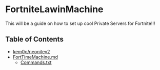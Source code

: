 # FortniteLawinMachine

This will be a guide on how to set up cool Private Servers for Fortnite!!!

## Table of Contents
- [kem0o/neonitev2](https://bit.ly/NeoniteServer)
- [FortTimeMachine.md](https://github.com/Jawschamp/FortniteLawinMachine/blob/master/LawinFortTimeMachine.md)
  - [Commands.txt](https://github.com/Jawschamp/FortniteLawinMachine/blob/master/Commands.txt)
